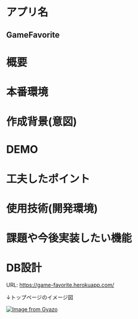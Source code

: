 # アプリ名
## GameFavorite
# 概要
# 本番環境
# 作成背景(意図)
# DEMO
# 工夫したポイント
# 使用技術(開発環境)
# 課題や今後実装したい機能
# DB設計



















URL: https://game-favorite.herokuapp.com/

↓トップページのイメージ図

[![Image from Gyazo](https://i.gyazo.com/f8815f398c201c8b512dbd7f8411daa7.png)](https://gyazo.com/f8815f398c201c8b512dbd7f8411daa7)
